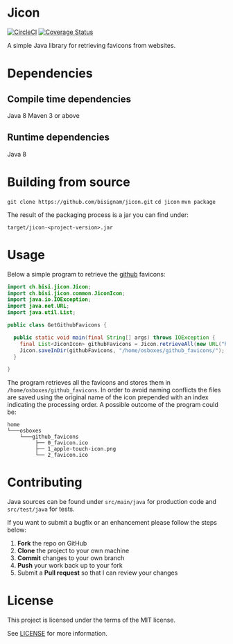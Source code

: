 
# Jicon
[![CircleCI](https://circleci.com/gh/bisignam/koukan.svg?style=shield&circle-token=:circle-token)](https://circleci.com/gh/bisignam/koukan)
[![Coverage Status](https://coveralls.io/repos/github/bisignam/koukan/badge.svg?branch=master)](https://coveralls.io/github/bisignam/koukan?branch=master)

A simple Java library for retrieving favicons from websites.

# Dependencies

## Compile time dependencies
Java 8
Maven 3 or above

## Runtime dependencies
Java 8

# Building from source
`git clone https://github.com/bisignam/jicon.git`
`cd jicon`
`mvn package`

The result of the packaging process is a jar you can find under:

`target/jicon-<project-version>.jar`

# Usage

Below a simple program to retrieve the [github](https://github.com) favicons:

```java
import ch.bisi.jicon.Jicon;
import ch.bisi.jicon.common.JiconIcon;
import java.io.IOException;
import java.net.URL;
import java.util.List;

public class GetGithubFavicons {

  public static void main(final String[] args) throws IOException {
    final List<JiconIcon> githubFavicons = Jicon.retrieveAll(new URL("https://www.github.com"));
    Jicon.saveInDir(githubFavicons, "/home/osboxes/github_favicons/");
  }

}
```

The program retrieves all the favicons and stores them in `/home/osboxes/github_favicons`.
In order to avoid naming conflicts the files are saved using the original name of the icon
prepended with an index indicating the processing order. A possible outcome of the program could be:

```
home
└───osboxes
    └───github_favicons
         ├── 0_favicon.ico
         ├── 1_apple-touch-icon.png
         └── 2_favicon.ico

```

# Contributing

Java sources can be found under `src/main/java` for production code and `src/test/java` for tests.

If you want to submit a bugfix or an enhancement please follow the steps below:

 1. **Fork** the repo on GitHub
 2. **Clone** the project to your own machine
 3. **Commit** changes to your own branch
 4. **Push** your work back up to your fork
 5. Submit a **Pull request** so that I can review your changes

# License

This project is licensed under the terms of the MIT license.

See [LICENSE](https://github.com/bisignam/jicon/blob/master/LICENSE) for more information.

